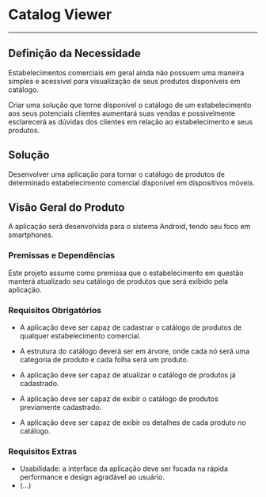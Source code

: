 # Catalog Viewer

---


## Definição da Necessidade
Estabelecimentos comerciais em geral ainda não possuem uma maneira simples e acessível para visualização de seus 
produtos disponíveis em catálogo.

Criar uma solução que torne disponível o catálogo de um estabelecimento aos seus potenciais clientes aumentará suas 
vendas e possivelmente esclarecerá as dúvidas dos clientes em relação ao estabelecimento e seus produtos.

## Solução
Desenvolver uma aplicação para tornar o catálogo de produtos de determinado estabelecimento comercial disponível em 
dispositivos móveis.

## Visão Geral do Produto

A aplicação será desenvolvida para o sistema Android, tendo seu foco em smartphones.

### Premissas e Dependências

Este projeto assume como premissa que o estabelecimento em questão manterá atualizado seu catálogo de produtos que será
exibido pela aplicação.

### Requisitos Obrigatórios
 
+ A aplicação deve ser capaz de cadastrar o catálogo de produtos de qualquer estabelecimento comercial.

+ A estrutura do catálogo deverá ser em árvore, onde cada nó será uma categoria de produto e cada folha será um produto.

+ A aplicação deve ser capaz de atualizar o catálogo de produtos já cadastrado.

+ A aplicação deve ser capaz de exibir o catálogo de produtos previamente cadastrado.

+ A aplicação deve ser capaz de exibir os detalhes de cada produto no catálogo.

### Requisitos Extras

+ Usabilidade: a interface da aplicação deve ser focada na rápida performance e design agradável ao usuário.
+ (...)